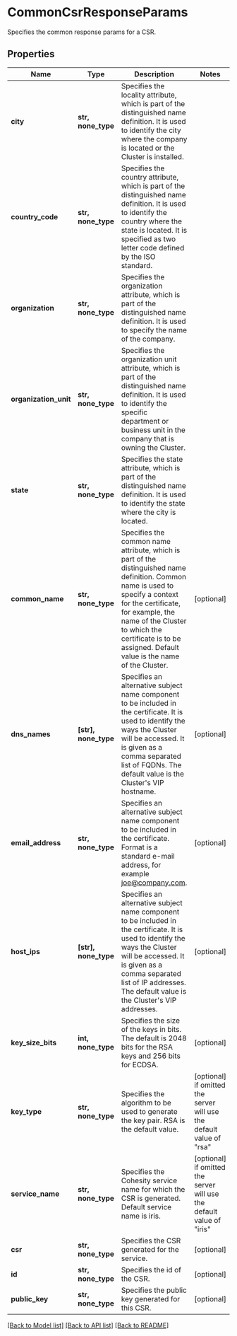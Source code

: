 # CommonCsrResponseParams

Specifies the common response params for a CSR.

## Properties
Name | Type | Description | Notes
------------ | ------------- | ------------- | -------------
**city** | **str, none_type** | Specifies the locality attribute, which is part of the distinguished name definition. It is used to identify the city where the company is located or the Cluster is installed. | 
**country_code** | **str, none_type** | Specifies the country attribute, which is part of the distinguished name definition. It is used to identify the country where the state is located. It is specified as two letter code defined by the ISO standard. | 
**organization** | **str, none_type** | Specifies the organization attribute, which is part of the distinguished name definition. It is used to specify the name of the company. | 
**organization_unit** | **str, none_type** | Specifies the organization unit attribute, which is part of the distinguished name definition. It is used to identify the specific department or business unit in the company that is owning the Cluster. | 
**state** | **str, none_type** | Specifies the state attribute, which is part of the distinguished name definition. It is used to identify the state where the city is located. | 
**common_name** | **str, none_type** | Specifies the common name attribute, which is part of the distinguished name definition. Common name is used to specify a context for the certificate, for example, the name of the Cluster to which the certificate is to be assigned. Default value is the name of the Cluster. | [optional] 
**dns_names** | **[str], none_type** | Specifies an alternative subject name component to be included in the certificate. It is used to identify the ways the Cluster will be accessed. It is given as a comma separated list of FQDNs. The default value is the Cluster&#39;s VIP hostname. | [optional] 
**email_address** | **str, none_type** | Specifies an alternative subject name component to be included in the certificate. Format is a standard e-mail address, for example joe@company.com. | [optional] 
**host_ips** | **[str], none_type** | Specifies an alternative subject name component to be included in the certificate. It is used to identify the ways the Cluster will be accessed. It is given as a comma separated list of IP addresses. The default value is the Cluster&#39;s VIP addresses. | [optional] 
**key_size_bits** | **int, none_type** | Specifies the size of the keys in bits. The default is 2048 bits for the RSA keys and 256 bits for ECDSA. | [optional] 
**key_type** | **str, none_type** | Specifies the algorithm to be used to generate the key pair. RSA is the default value. | [optional]  if omitted the server will use the default value of "rsa"
**service_name** | **str, none_type** | Specifies the Cohesity service name for which the CSR is generated. Default service name is iris. | [optional]  if omitted the server will use the default value of "iris"
**csr** | **str, none_type** | Specifies the CSR generated for the service. | [optional] 
**id** | **str, none_type** | Specifies the id of the CSR. | [optional] 
**public_key** | **str, none_type** | Specifies the public key generated for this CSR. | [optional] 

[[Back to Model list]](../README.md#documentation-for-models) [[Back to API list]](../README.md#documentation-for-api-endpoints) [[Back to README]](../README.md)


